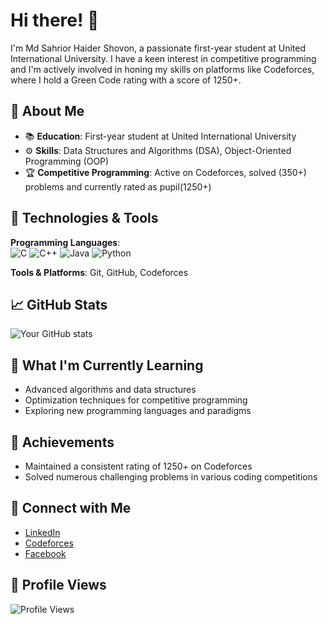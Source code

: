 # Hi there! 👋

I'm Md Sahrior Haider Shovon, a passionate first-year student at United International University. I have a keen interest in competitive programming and I'm actively involved in honing my skills on platforms like Codeforces, where I hold a Green Code rating with a score of 1250+.



## 🚀 About Me
- 📚 **Education**: First-year student at United International University
- ⚙️ **Skills**: Data Structures and Algorithms (DSA), Object-Oriented Programming (OOP)
- 🏆 **Competitive Programming**: Active on Codeforces, solved (350+) problems and currently rated as pupil(1250+)

## 🔧 Technologies & Tools
**Programming Languages**:  
![C](https://img.shields.io/badge/C-%2300599C.svg?style=for-the-badge&logo=c&logoColor=white) 
![C++](https://img.shields.io/badge/C++-%2300599C.svg?style=for-the-badge&logo=c%2B%2B&logoColor=white) 
![Java](https://img.shields.io/badge/Java-%23ED8B00.svg?style=for-the-badge&logo=java&logoColor=white) 
![Python](https://img.shields.io/badge/Python-%233776AB.svg?style=for-the-badge&logo=python&logoColor=white)

**Tools & Platforms**: Git, GitHub, Codeforces  


## 📈 GitHub Stats
![Your GitHub stats](https://github-readme-stats.vercel.app/api?username=your-github-username&show_icons=true&theme=radical)

## 🌱 What I'm Currently Learning
- Advanced algorithms and data structures
- Optimization techniques for competitive programming
- Exploring new programming languages and paradigms

## 🏅 Achievements
- Maintained a consistent rating of 1250+ on Codeforces
- Solved numerous challenging problems in various coding competitions

## 🔗 Connect with Me
- [LinkedIn](https://www.linkedin.com/in/md-sahrior-haider-shovon-b4b7712b2/)
- [Codeforces](https://codeforces.com/profile/shovonisnewbie)
- [Facebook](https://www.facebook.com/profile.php?id=61554846465101)

## 👀 Profile Views
![Profile Views](https://komarev.com/ghpvc/?username=your-github-username&style=flat-square&color=blue)


